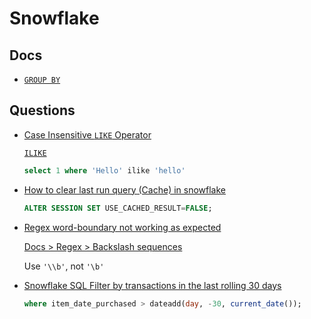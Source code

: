 # Snowflake

## Docs

* [`GROUP BY`](https://docs.snowflake.com/en/sql-reference/constructs/group-by.html)

## Questions

* [Case Insensitive `LIKE` Operator](https://stackoverflow.com/q/61073549/1366033)

  [`ILIKE`](https://docs.snowflake.com/en/sql-reference/functions/ilike.html)

  ```sql
  select 1 where 'Hello' ilike 'hello'
  ```

* [How to clear last run query (Cache) in snowflake](https://stackoverflow.com/q/70793413/1366033)

  ```sql
  ALTER SESSION SET USE_CACHED_RESULT=FALSE;
  ```

* [Regex word-boundary not working as expected](https://stackoverflow.com/q/73170886/1366033)

  [Docs > Regex > Backslash sequences](https://docs.snowflake.com/en/sql-reference/functions-regexp.html#label-regexp-general-usage-notes)

  Use `'\\b'`, not `'\b'`

* [Snowflake SQL Filter by transactions in the last rolling 30 days](https://stackoverflow.com/a/68129314/1366033)

  ```sql
  where item_date_purchased > dateadd(day, -30, current_date());
  ```
